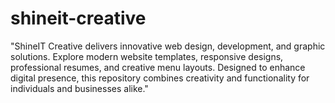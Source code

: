 # shineit-creative
"ShineIT Creative delivers innovative web design, development, and graphic solutions. Explore modern website templates, responsive designs, professional resumes, and creative menu layouts. Designed to enhance digital presence, this repository combines creativity and functionality for individuals and businesses alike."
